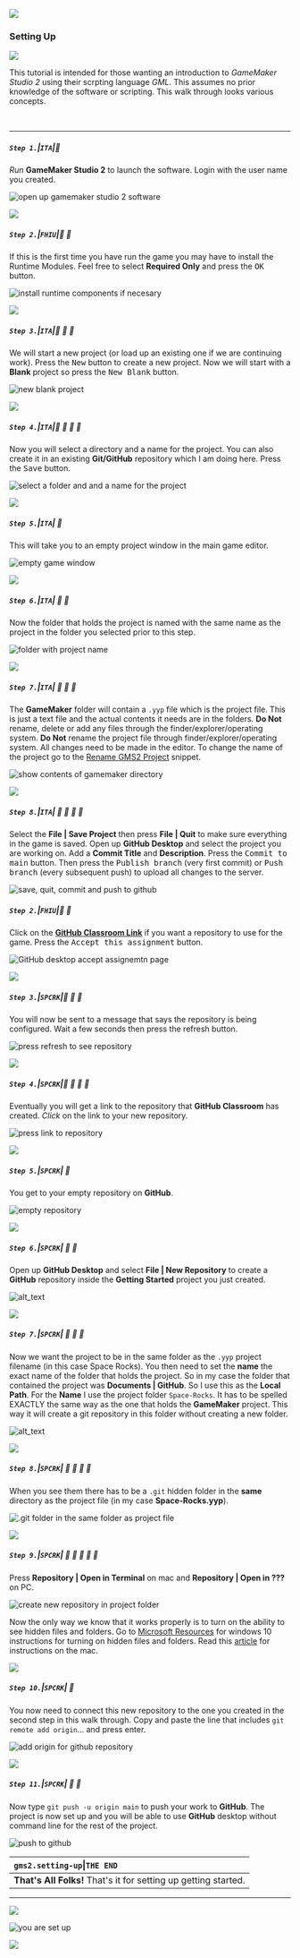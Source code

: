![](../images/line3.png)

### Setting Up

![](../images/line3.png)

This tutorial is intended for those wanting an introduction to <i>GameMaker Studio 2</i> using their scrpting language <i>GML</i>. This assumes no prior knowledge of the software or scripting. This walk through looks various concepts.

<br>

---


##### `Step 1.`\|`ITA`|:small_blue_diamond:
*Run* **GameMaker Studio 2** to launch the software.  Login with the user name you created.<kbd> </kbd>

![open up gamemaker studio 2 software](images/RunProgram.png)

![](../images/line2.png)

##### `Step 2.`\|`FHIU`|:small_blue_diamond: :small_blue_diamond: 

If this is the first time you have run the game you may have to install the Runtime Modules. Feel free to select **Required Only** and press the <kbd>OK</kbd> button.

![install runtime components if necesary](images/FirstRun.png)

![](../images/line2.png)

##### `Step 3.`\|`ITA`|:small_blue_diamond: :small_blue_diamond: :small_blue_diamond:

We will start a new project (or load up an existing one if we are continuing work). Press the <kbd>New</kbd> button to create a new project. Now we will start with a **Blank** project so press the <kbd>New Blank</kbd> button.

![new blank project](images/NewBlank.png)

![](../images/line2.png)

##### `Step 4.`\|`ITA`|:small_blue_diamond: :small_blue_diamond: :small_blue_diamond: :small_blue_diamond:

Now you will select a directory and a name for the project.  You can also create it in an existing **Git/GitHub** repository which I am doing here.  Press the <kbd>Save</kbd> button.

![select a folder and and a name for the project](images/NameSaveProject.png)

![](../images/line2.png)

##### `Step 5.`\|`ITA`| :small_orange_diamond:

This will take you to an empty project window in the main game editor.

![empty game window](images/EmptyGameWindow.png)

![](../images/line2.png)

##### `Step 6.`\|`ITA`| :small_orange_diamond: :small_blue_diamond:

Now the folder that holds the project is named with the same name as the project in the folder you selected prior to this step.

![folder with project name](images/FolderWithProjectName.png)

![](../images/line2.png)

##### `Step 7.`\|`ITA`| :small_orange_diamond: :small_blue_diamond: :small_blue_diamond:
The **GameMaker** folder will contain a `.yyp` file which is the project file.  This is just a text file and the actual contents it needs are in the folders.  **Do Not** rename, delete or add any files through the finder/explorer/operating system.  **Do Not** rename the project file through finder/explorer/operating system. All changes need to be made in the editor. To change the name of the project go to the [Rename GMS2 Project](../rename-project/README.md#user-content-rename-gms2-project) snippet.

![show contents of gamemaker directory](images/DoNotAlter.png)

![](../images/line2.png)

##### `Step 8.`\|`ITA`| :small_orange_diamond: :small_blue_diamond: :small_blue_diamond: :small_blue_diamond:

Select the **File | Save Project** then press **File | Quit** to make sure everything in the game is saved. Open up **GitHub Desktop** and select the project you are working on.  Add a **Commit Title** and **Description**.  Press the <kbd>Commit to main</kbd> button.  Then press the <kbd>Publish branch</kbd> (very first commit) or <kbd>Push branch</kbd> (every subsequent push) to upload all changes to the server.

![save, quit, commit and push to github](images/GitHub.png)

##### `Step 2.`\|`FHIU`|:small_blue_diamond: :small_blue_diamond: 

Click on the **[GitHub Classroom Link](https://classroom.github.com/a/fDx3oNlD)** if you want a repository to use for the game. Press the <kbd>Accept this assignment</kbd> button. 

![GitHub desktop accept assignemtn page](images/AcceptAssignment.png)

![](../images/line2.png)

##### `Step 3.`\|`SPCRK`|:small_blue_diamond: :small_blue_diamond: :small_blue_diamond:

You will now be sent to a message that says the repository is being configured.  Wait a few seconds then press the refresh button.

![press refresh to see repository](images/refreshForLink.png)

![](../images/line2.png)

##### `Step 4.`\|`SPCRK`|:small_blue_diamond: :small_blue_diamond: :small_blue_diamond: :small_blue_diamond:

Eventually you will get a link to the repository that **GitHub Classroom** has created.  *Click* on the link to your new repository.

![press link to repository](images/linkToRepository.png)

![](../images/line2.png)

##### `Step 5.`\|`SPCRK`| :small_orange_diamond:

You get to your empty repository on **GitHub**.

![empty repository](images/blankRepo.png)

![](../images/line2.png)

##### `Step 6.`\|`SPCRK`| :small_orange_diamond: :small_blue_diamond:

Open up **GitHub Desktop** and select **File | New Repository** to create a **GitHub** repository inside the **Getting Started** project you just created.

![alt_text](images/fileNewRepository.png)

![](../images/line2.png)

##### `Step 7.`\|`SPCRK`| :small_orange_diamond: :small_blue_diamond: :small_blue_diamond:

Now we want the project to be in the same folder as the `.yyp` project filename (in this case Space Rocks).  You then need to set the **name** the exact name of the folder that holds the project.  So in my case the folder that contained the project was **Documents | GitHub**.  So I use this as the **Local Path**.  For the **Name** I use the project folder `Space-Rocks`. It has to be spelled EXACTLY the same way as the one that holds the **GameMaker** project. This way it will create a git repository in this folder without creating a new folder.

![alt_text](images/SelectProjetFolder.png)

![](../images/line2.png)

##### `Step 8.`\|`SPCRK`| :small_orange_diamond: :small_blue_diamond: :small_blue_diamond: :small_blue_diamond:

When you see them there has to be a `.git` hidden folder in the **same** directory as the project file (in my case **Space-Rocks.yyp**).

![.git folder in the same folder as project file](images/SpaceRocksGitDir.png)

![](../images/line2.png)

##### `Step 9.`\|`SPCRK`| :small_orange_diamond: :small_blue_diamond: :small_blue_diamond: :small_blue_diamond: :small_blue_diamond:

Press **Repository | Open in Terminal** on mac and **Repository | Open in ???** on PC.

![create new repository in project folder](images/CreateNewRepository.png)

Now the only way we know that it works properly is to turn on the ability to see hidden files and folders.  Go to [Microsoft Resources](https://support.microsoft.com/en-us/windows/show-hidden-files-0320fe58-0117-fd59-6851-9b7f9840fdb2) for windows 10 instructions for turning on hidden files and folders.  Read this [article](https://www.macworld.co.uk/how-to/show-hidden-files-mac-3520878/) for instructions on the mac.


![](../images/line2.png)

##### `Step 10.`\|`SPCRK`| :large_blue_diamond:

You now need to connect this new repository to the one you created in the second step in this walk through.  Copy and paste the line that includes `git remote add origin`... and press enter.

![add origin for github repository](images/setRemoteGitHub.png)

![](../images/line2.png)

##### `Step 11.`\|`SPCRK`| :large_blue_diamond: :small_blue_diamond: 

Now type `git push -u origin main` to push your work to **GitHub**.  The project is now set up and you will be able to use **GitHub** desktop without command line for the rest of the project.

![push to github](images/PushToGitHub.png)

| `gms2.setting-up`\|`THE END`| 
| :--- |
| **That's All Folks!** That's it for setting up getting started. |

___

![](../images/line.png)

<!-- <img src="https://via.placeholder.com/1000x100/45D7CA/000000/?text=You are Set Up!"> -->
![you are set up](images/banner.png)

![](../images/line.png)

